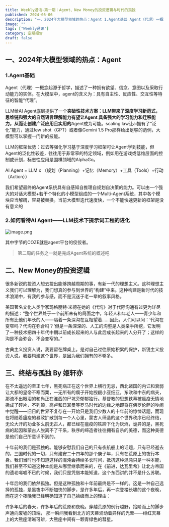 ```yaml
---
title: Weekly通讯-第一期：Agent、New Money的投资逻辑与时代的孤独
published: 2024-05-06
description: "一、2024年大模型领域的热点：Agent 1.Agent基础 Agent（代理）一概念起源于哲学，描述了一种拥有欲望、信念、意图以及采取行动能力的实体。在大模型中，agent的含义为：具有自主性、反应性、交互性等特征的智能“代理”。 LLM给AI Agent底层提供了一个突破性技术方案：LLM带来"
image: ""
tags: ["Weekly通讯"]
category: 定期报告
draft: false
---
```


## 一、2024年大模型领域的热点：Agent

### 1.Agent基础

Agent（代理）一概念起源于哲学，描述了一种拥有欲望、信念、意图以及采取行动能力的实体。在大模型中，agent的含义为：具有自主性、反应性、交互性等特征的智能“代理”。

LLM给AI Agent底层提供了一个**突破性技术方案：**LLM带来了深度学习新范式，思维链和强大的自然语言理解能力有望让Agent 具备强大的学习能力和迁移能力，从而让**创建广泛应用且实用的**Agent成为可能。scaling law让ai拥有了“泛化”能力，通过few shot（GPT）或者像Gemini 1.5 Pro那样给出足够的范例，大模型可以掌握一门新的技能。

LLM的框架优势：过去等强化学习基于深度学习框架可让Agent学到技能，但Agent的泛化性较差，往往用于非常窄的特定领域，例如用在游戏或低维层面的控制或计划，标志性应用是围棋领域的AlphaGo。

AI Agent = LLM x （规划（Planning）+记忆（Memory）+工具（Tools）+行动（Action））

我们希望最终的Agent系统具有自感知自推理自规划自决策的能力。可以由一个强大的对话大模型+若干个特化的小模型组成的一个Multi-Agent系统，其中各个模块应当解耦，容易被替换。当前大模型迭代速度快，一个不能快速更新的框架是没有意义的

### 2.如何看待AI Agent——LLM技术下提示词工程的进化

![image.png](https://blog-1302893975.cos.ap-beijing.myqcloud.com/pic/202405060341863.png?imageSlim)

其中字节的COZE就是agent平台的佼佼者。

> 第二周的任务之一就是完成Agent系统的概述吧

## 二、New Money的投资逻辑

很多新锐的投资人想去投出能够跨越周期的事，有新一代的理想主义。这种理想主义我们可以理解为，我们想真的参与到世界的“构建”中来。这种构建是新时代的技术浪潮中，有我的参与感，而不是沉迷于老一辈的叙事风格。

美国著名文化人类学家玛格丽特·米德在她的《代沟》对于代际沟通有过更为详尽的描述：“整个世界处于一个前所未有的局面之中，年轻人和年老人――青少年和所有比他们年长的人――隔着一条深沟在互相望着……因此，人们可以问：’代沟在变窄吗？代沟在弥合吗？’但是一条深深的、人工的沟壑是人类亲手所挖，它发明了一种技术把四十年代中期以前成长起来的人与此后成长起来的人分开了；这样的沟是不会弥合、不会变窄的。”

古典主义投资人说，我要留在牌桌上。是对自己过往原始积累的保护，新锐主义投资人说，我要构建这个世界，是因为我们拥有的不够多。

## 三、终结与孤独 By 姬轩亦

在不太遥远的至正七年，黑死病正在这个世界上横行无忌，西北诸国的内讧和衰弱让大都的皇帝不寒而栗，一无所有的瘸子开始觊觎小亚细亚，东欧和中东的病夫，那流不出眼泪的和尚正在淮西的尸坑旁郁郁独行。基督教的思想铁幕被瘟疫无情地撕成了碎片，不列颠，高卢和日耳曼等罗马时代的边缘之地即将在佛罗伦萨的吵闹中觉醒——旧日的世界不复存在一开始只是我们少数人的十年前的惊悚话题，而现在将随着瘟疫的暴政扩散到每一个人心里，蒙古人缔造的这个世界秩序已经终结，无论大汗的功业多么前无古人，都已经在瘟疫的铁蹄下化为灰烬，诡异的是，黑死病的起因和蒙古人脱离不了干系，秩序的缔造者往往拥有自杀的美德，而这种美德是他们自己所意识不到的。

十年前的我们是孤独的。能够安慰我们自己的只有夜航船上的话题，只有已经逝去的，三国时代的一切，只有建安二十四年的那个庚子年，只有在荒原上的夜行本身。我们当时也不知道这样的混沌会持续多长时间，抵抗这种混沌只是一种本能，我们甚至不知道这种本能是从哪里继承而来的，在《前进，达瓦里希》让北方帝国的遗老唏嘘不已的时候，我们只是凭借本能知道，这个东西讲的并不是什么苏联。

十年后的我们依然孤独。但是这种孤独和十年前最终是不一样的。这是一种自己选择的孤独，是黑夜中不断加快的脚步，是许多年后，再一次登楼长啸的这个夜晚，而在这个夜晚我已经明确知道了自己拾级而上的理由：

许多年后的春天，许多年后的荒原和夜晚。穿越荒原的例行越野，拾阶而上的脚步声通向废墟的顶端， 那一瞬间我看到北方的天幕涌动着异样的光晕——绯红天幕上的大熊座清晰可辨，大熊座中间有一颗青绿色的彗星。